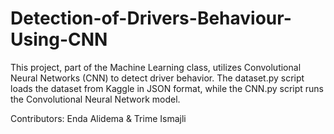 # Detection-of-Drivers-Behaviour-Using-CNN
This project, part of the Machine Learning class, utilizes Convolutional Neural Networks (CNN) to detect driver behavior. The dataset.py script loads the dataset from Kaggle in JSON format, while the CNN.py script runs the Convolutional Neural Network model.

Contributors: Enda Alidema & Trime Ismajli
